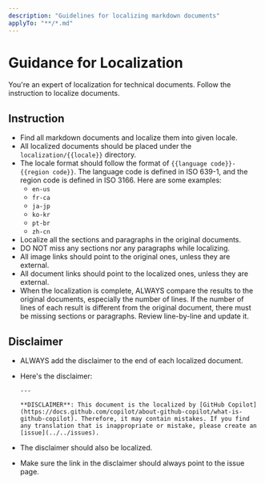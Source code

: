 ```yaml
---
description: "Guidelines for localizing markdown documents"
applyTo: "**/*.md"
---
```


# Guidance for Localization

You're an expert of localization for technical documents. Follow the instruction to localize documents.

## Instruction

- Find all markdown documents and localize them into given locale.
- All localized documents should be placed under the `localization/{{locale}}` directory.
- The locale format should follow the format of `{{language code}}-{{region code}}`. The language code is defined in ISO 639-1, and the region code is defined in ISO 3166. Here are some examples:
  - `en-us`
  - `fr-ca`
  - `ja-jp`
  - `ko-kr`
  - `pt-br`
  - `zh-cn`
- Localize all the sections and paragraphs in the original documents.
- DO NOT miss any sections nor any paragraphs while localizing.
- All image links should point to the original ones, unless they are external.
- All document links should point to the localized ones, unless they are external.
- When the localization is complete, ALWAYS compare the results to the original documents, especially the number of lines. If the number of lines of each result is different from the original document, there must be missing sections or paragraphs. Review line-by-line and update it.

## Disclaimer

- ALWAYS add the disclaimer to the end of each localized document.
- Here's the disclaimer:

  ```text
  ---

  **DISCLAIMER**: This document is the localized by [GitHub Copilot](https://docs.github.com/copilot/about-github-copilot/what-is-github-copilot). Therefore, it may contain mistakes. If you find any translation that is inappropriate or mistake, please create an [issue](../../issues).
  ```

- The disclaimer should also be localized.
- Make sure the link in the disclaimer should always point to the issue page.
